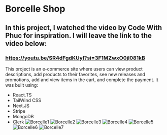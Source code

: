 # Borcelle Shop

## In this project, I watched the video by Code With Phuc for inspiration. I will leave the link to the video below:

### https://youtu.be/SR4dFgdKUyI?si=3F1MZwxO0jI081kB

This project is an e-commerce site where users can view product descriptions, add products to their favorites, see new releases and promotions, add and view items in the cart, and complete the payment. It was built using:

- React.TS
- TailWind CSS
- Next.JS
- Stripe
- MongoDB
- Clerk
![Borcelle1](https://github.com/user-attachments/assets/39b268ce-632e-4edb-9558-0cd7223a8f32)
![Borcelle2](https://github.com/user-attachments/assets/26e9346e-11c1-43b0-8ad8-4d3897ab165e)
![Borcelle3](https://github.com/user-attachments/assets/ee62f1b5-8244-4336-af59-1d5513c19712)
![Borcelle4](https://github.com/user-attachments/assets/62afebfd-f44c-4b11-b69b-6d001633bb0c)
![Borcelle5](https://github.com/user-attachments/assets/56960ed2-4a1a-413a-93a4-3bcb354370a2)
![Borcelle6](https://github.com/user-attachments/assets/40a76370-83ac-42fd-80ac-3135e0a0bead)
![Borcelle7](https://github.com/user-attachments/assets/d6b99045-8d96-4563-aa2a-51f00dfb7686)
